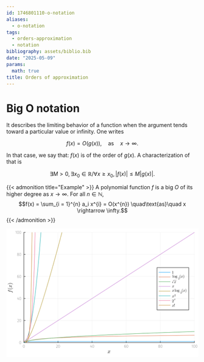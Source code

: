 ```yaml
---
id: 1746801110-o-notation
aliases:
  - o-notation
tags:
  - orders-approximation
  - notation
bibliography: assets/biblio.bib
date: "2025-05-09"
params:
  math: true
title: Orders of approximation
---
```


# Big O notation 


It describes the limiting behavior of a function when the argument tends toward a particular value or infinity. One writes

$$f(x) = O(g(x)), \quad\text{as}\quad x \rightarrow \infty.$$

In that case, we say that: $f(x)$ is of the order of $g(x)$. A characterization of that is 

$$\exists M > 0, \exists x_0 \in \mathbb{R} / \forall x \geq x_0, \left| f(x) \right| \leq M \left| g(x) \right|.$$

{{< admonition title="Example" >}}
A polynomial function $f$ is a big $O$ of its higher degree as $x \rightarrow \infty$. For all $n \in \mathbb{N}$, 
$$f(x) = \sum_{i = 1}^{n} a_i x^{i} = O(x^{n}) \quad\text{as}\quad x \rightarrow \infty.$$
{{< /admonition >}}


![Examples of asymptotics](../../figures/o-orders.svg)


